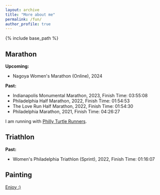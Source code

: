 ```yaml
---
layout: archive
title: "More about me"
permalink: /fun/
author_profile: true
---
```


{% include base_path %}

## Marathon

**Upcoming:**
- Nagoya Women's Marathon (Online), 2024

**Past:**
- Indianapolis Monumental Marathon, 2023, Finish Time: 03:55:08
- Philadelphia Half Marathon, 2022, Finish Time: 01:54:53
- The Love Run Half Marathon, 2022, Finish Time: 01:54:30
- Philadelphia Marathon, 2021, Finish Time: 04:26:27

I am running with [Philly Turtle Runners](https://www.instagram.com/philly_turtlerunners/).

## Triathlon
**Past:**
- Women's Philadelphia Triathlon (Sprint), 2022, Finish Time: 01:16:07

## Painting
[Enjoy :)](/files/artworks/portfolio.pdf)
